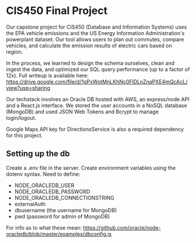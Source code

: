 # CIS450 Final Project
Our capstone project for CIS450 (Database and Information Systems) uses the EPA vehicle emissions and the US Energy Information Administration's powerplant dataset. Our tool allows users to plan out commutes, compare vehicles, and calculate the emission results of electric cars based on region.

In the process, we learned to design the schema ourselves, clean and ingest the data, and optimized our SQL query performance (up to a factor of 12x). Full writeup is available here: https://drive.google.com/file/d/1gPxWotMnLKhNc0FlDLnZnaPXE4mQcAcL/view?usp=sharing

Our techstack involves an Oracle DB hosted with AWS, an express/node API and a React.js interface. We stored the user accounts in a NoSQL database (MongoDB) and used JSON Web Tokens and Bcrypt to manage login/logout.

Google Maps API key for DirectionsService is also a required dependency for this project.

## Setting up the db
Create a .env file in the server. Create environment variables using the dotenv syntax. Need to define:
- NODE_ORACLEDB_USER
- NODE_ORACLEDB_PASSWORD
- NODE_ORACLEDB_CONNECTIONSTRING
- externalAuth
- dbusername (the username for MongoDB)
- pwd (password for admin of MongoDB)

For info as to what these mean: https://github.com/oracle/node-oracledb/blob/master/examples/dbconfig.js
